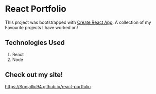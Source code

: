 # React Portfolio

This project was bootstrapped with [Create React App](https://github.com/facebook/create-react-app).
A collection of my Favourite projects I have worked on!

## Technologies Used

1. React
2. Node

## Check out my site!
https://SonjaIlic94.github.io/react-portfolio
